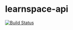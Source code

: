 # learnspace-api
[![Build Status](https://travis-ci.org/ChampTiravat/learnspace-api.svg?branch=setup-ci)](https://travis-ci.org/ChampTiravat/learnspace-api)
